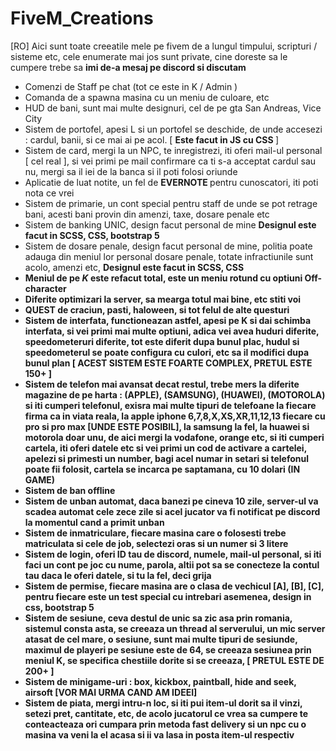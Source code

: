 # FiveM_Creations

[RO] Aici sunt toate creeatile mele pe fivem de a lungul timpului, scripturi / sisteme etc, cele enumerate mai jos sunt private, cine doreste sa le cumpere trebe sa <b> imi de-a mesaj pe discord si discutam </b>

<ul>
  <li> Comenzi de Staff pe chat (tot ce este in K / Admin ) </li>
  <li> Comanda de a spawna masina cu un meniu de culoare, etc </li>
  <li> HUD de bani, sunt mai multe designuri, cel de pe gta San Andreas, Vice City </li>
  <li> Sistem de portofel, apesi L si un portofel se deschide, de unde accesezi : cardul, banii, si ce mai ai pe acol. [ <b> Este facut in JS cu CSS </b> ] </li>
  <li> Sistem de card, mergi la un NPC, te inregistrezi, iti oferi mail-ul personal [ cel real ], si vei primi pe mail confirmare ca ti s-a acceptat cardul sau nu, mergi sa il iei de la banca si il poti folosi oriunde </li>
  <li> Aplicatie de luat notite, un fel de <b> EVERNOTE </b> pentru cunoscatori, iti poti nota ce vrei </li>
  <li> Sistem de primarie, un cont special pentru staff de unde se pot retrage bani, acesti bani provin din amenzi, taxe, dosare penale etc </li>
  <li> Sistem de banking UNIC, design facut personal de mine <b> Designul este facut in SCSS, CSS, bootstrap 5 </b> </li>
  <li> Sistem de dosare penale, design facut personal de mine, politia poate adauga din meniul lor personal dosare penale, totate infractiunile sunt acolo, amenzi etc, <b>  <b> Designul este facut in SCSS, CSS</b> </li>
  <li> Meniul de pe <i><k> K </i></k> este refacut total, este un meniu rotund cu optiuni Off-character </li>
  <li> Diferite optimizari la server, sa mearga totul mai bine, etc stiti voi </li>
  <li> QUEST de craciun, pasti, haloween, si tot felul de alte questuri </li>  
  <li> Sistem de interfata, functioneazan astfel, apesi pe K si dai schimba interfata, si vei primi mai multe optiuni, adica vei avea huduri diferite, speedometeruri diferite, tot este diferit dupa bunul plac, hudul si speedometerul se poate configura cu culori,  etc sa il modifici dupa bunul plan <b> [ ACEST SISTEM ESTE FOARTE COMPLEX, PRETUL ESTE 150+ ] </b>
  <li> Sistem de telefon mai avansat decat restul, trebe mers la diferite magazine de pe harta : (APPLE), (SAMSUNG), (HUAWEI), (MOTOROLA) si iti cumperi telefonul, exisra mai multe tipuri de telefoane la fiecare firma ca in viata reala, la apple iphone 6,7,8,X,XS,XR,11,12,13 fiecare cu pro si pro max [UNDE ESTE POSIBIL], la samsung la fel, la huawei si motorola doar unu, de aici mergi la vodafone, orange etc, si iti cumperi cartela, iti oferi datele etc si vei primi un cod de activare a cartelei, apelezi si primesti un number, bagi acel numar in setari si telefonul poate fii folosit, cartela se incarca pe saptamana, cu 10 dolari (IN GAME) </li>
  <li> Sistem de ban offline </li>
  <li> Sistem de unban automat, daca banezi pe cineva 10 zile, server-ul va scadea automat cele zece zile si acel jucator va fi notificat pe discord la momentul cand a primit unban </li>
  <li> Sistem de inmatriculare, fiecare masina care o folosesti trebe matriculata si cele de job, selectezi oras si un numer si 3 litere </li>
  <li> Sistem de login, oferi ID tau de discord, numele, mail-ul personal, si iti faci un cont pe joc cu nume, parola, altii pot sa se conecteze la contul tau daca le oferi datele, si tu la fel, deci grija </li>
  <li> Sistem de permise, fiecare masina are o clasa de vechicul [A], [B], [C], pentru fiecare este un test special cu intrebari asemenea, design in css, bootstrap 5 </li>
  <li> Sistem de sesiune, ceva destul de unic sa zic asa prin romania, sistemul consta asta, se creeaza un thread al serverului, un mic server atasat de cel mare, o sesiune, sunt mai multe tipuri de sesiunde, maximul de playeri pe sesiune este de 64, se creeaza sesiunea prin meniul K, se specifica chestiile dorite si se creeaza, [ PRETUL ESTE DE 200+ ] </li>
  <li> Sistem de minigame-uri : box, kickbox, paintball, hide and seek, airsoft [VOR MAI URMA CAND AM IDEEI] </li>
  <li> Sistem de piata, mergi intru-n loc, si iti pui item-ul dorit sa il vinzi, setezi pret, cantitate, etc, de acolo jucatorul ce vrea sa cumpere te conteacteaza ori cumpara prin metoda fast delivery si un npc cu o masina va veni la el acasa si ii va lasa in posta item-ul respectiv </li>
  <li< Sistem de parcare, asemanator lui Hacker Geo </li>
</ul>

